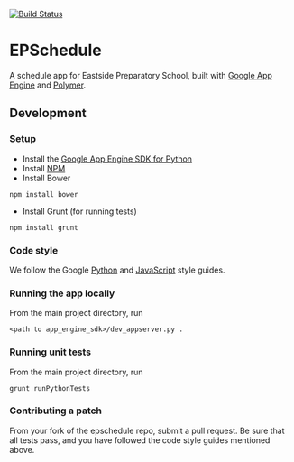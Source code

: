 [![Build Status](https://travis-ci.org/guberti/epschedule.svg?branch=master)](https://travis-ci.org/guberti/epschedule)

# EPSchedule
A schedule app for Eastside Preparatory School, built with [Google App Engine](https://cloud.google.com/appengine) and [Polymer](https://polymer-project.org).

## Development

### Setup
- Install the [Google App Engine SDK for Python](https://cloud.google.com/appengine/downloads?hl=en)
- Install [NPM](https://www.npmjs.com/package/download)
- Install Bower 
```
npm install bower
```
- Install Grunt (for running tests)
```
npm install grunt
```

### Code style
We follow the Google [Python](https://google-styleguide.googlecode.com/svn/trunk/pyguide.html) and [JavaScript](https://google.github.io/styleguide/javascriptguide.xml) style guides.

### Running the app locally
From the main project directory, run
```
<path to app_engine_sdk>/dev_appserver.py .
```

### Running unit tests
From the main project directory, run
```
grunt runPythonTests
```

### Contributing a patch
From your fork of the epschedule repo, submit a pull request. Be sure that all tests pass, and you have followed the code style guides mentioned above.



